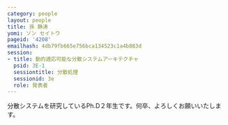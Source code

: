 ```yaml
---
category: people
layout: people
title: 孫 静涛
yomi: ソン セイトウ
pageid: '4208'
emailhash: 4db79fb665e756bca134523c1a4b883d
session:
- title: 動的適応可能な分散システムアーキテクチャ
  psid: 3E-1
  sessiontitle: 分散処理
  sessionid: 3e
  role: 発表者
---
```

分散システムを研究しているPh.D２年生です。何卒、よろしくお願いいたします。
